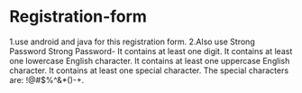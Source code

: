 # Registration-form

1.use android and java for this registration form.
2.Also use Strong Password 
 Strong Password- It contains at least one digit.
                  It contains at least one lowercase English character.
                  It contains at least one uppercase English character.
                  It contains at least one special character. The special characters are: !@#$%^&*()-+.


